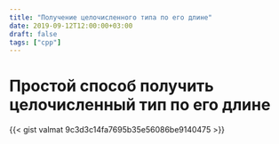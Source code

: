 ```yaml
---
title: "Получение целочисленного типа по его длине"
date: 2019-09-12T12:00:00+03:00
draft: false
tags: ["cpp"]
---
```


# Простой способ получить целочисленный тип по его длине

{{< gist valmat 9c3d3c14fa7695b35e56086be9140475 >}}
